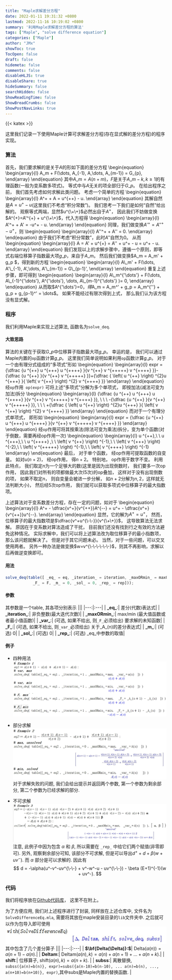 ```yaml
---
title: "Maple求解差分方程"
date: 2022-01-11 19:31:32 +0800
lastmod: 2022-11-16 10:19:02 +0800
summary: '利用Maple求解差分方程的算法'
tags: ["Maple", "solve difference equation"]
categories: ["Maple"]
author: "JMx"
showToc: true
TocOpen: false
draft: false
hidemeta: false
comments: false
disableHLJS: true 
disableShare: true
hideSummary: false
searchHidden: false
ShowReadingTime: false
ShowBreadCrumbs: false
ShowPostNavLinks: true
---
```


{{< katex >}}

这里我们记录一下使用Maple计算可求解差分方程(存在显式解的差分方程)的程序实现。

### 算法
首先，我们要求解的是关于$A$的形如下面的差分方程
\begin{equation}
\begin{array}{l}
A\_m + F(\dots, A\_{-1}, A,\dots, A\_{m-1}) = G\_{p},
\end{array}
\end{equation}
其中$A\_m = A(n+m)$，$F$是关于$A\_{m-k}, k\geq1$的有理函数(一般为变系数多项式)。 等式中与$A$无关的项全部归于$G\_{p}$。 在给出程序之前， 我们首先考虑如何求解此类问题。 考虑一个简单的方程
\begin{equation}
\begin{array}{l}
A^+ + A = u^{\+\+} - u.
\end{array}
\end{equation}
其解自然是$A=u^+ - u$(这里我们不考虑“积分常数”)。 我们思考一下我们是如何“自然”给出解的。 观察等式两端，显然$u^{\+\+}$必然出自于$A^+$， 因此我们不妨做变换$A^{+}=A'^{+} + u^{\+\+}$，代入方程得
\begin{equation}
\begin{array}{l}
A'^+ + A' = -u^+ - u.
\end{array}
\end{equation}
同理，我们做变换$A'^{+}=A''^{+} - u^{+}$，则
\begin{equation}
\begin{array}{l}
A''^+ + A'' = 0. 
\end{array}
\end{equation}
由于我们不考虑“积分常数”，此时$A''$自然为$0$。 从而
\begin{equation}
\begin{array}{l}
A = A' + u^{+} = A'' + u^+ - u = u^+ - u.
\end{array}
\end{equation}
我们发现以上的求解步骤中，遵循一个原则，即等式右端位移算子指数最大项$g\_p$，来自于$A\_m$。 然后我们做变换$A\_m = A\_m' + g\_p $，得到新的方程
\begin{equation}
\begin{array}{l}
A\_m' + F(\dots, A'\_{-1}, A',\dots, A'\_{m-1}) = G\_{p-1}',
\end{array}
\end{equation}
重复上述步骤，即可得到
\begin{equation}
\begin{array}{l}
A\_m^{'\dots'} + F(\dots, A\_{-1}^{'\dots'}, A^{'\dots'}, \dots, A\_{m-1}^{'\dots'} )= 0,
\end{array}
\end{equation}
从而取$A^{'\dots'}=0$， 得$A\_m = A\_m^' + g\_p = A\_m^{''} + g\_p + g\_{p-1}^' = \dots$。 如果不能经过有限次得到上式， 那么我们认为该方程没有显式解。

### 程序

我们利用Maple来实现上述算法, 函数名为`solve_deq`.

#### 大致思路

算法的关键在于获取$G\_p$中位移算子指数最大项$g\_p$。 幸运的是， 我们可以通过Maple内置的`op`函数计算$g\_p$。 这里我们简单说明如果利用`op`函数计算$g\_p$。 对于一个由有理分式组成的“多项式”形如
\begin{equation}
\begin{array}{l}
expr = {\dfrac {u ^{\+\+} u ^{\+\+\+} u ^{\+\+\+\+} }{v ^{\+\+} v ^{\+\+\+\+\+} v ^{\+\+\+\+} }}-{\dfrac {u ^{\+\+} }{v ^{\+\+} v ^{\+\+\+\+\+} }}+{\dfrac { \left( u ^{\+\+} \right) ^{2}u ^{\+\+\+} }{ \left( v ^{\+\+} \right) ^{2} v ^{\+\+\+\+} }} 
\end{array}
\end{equation}
经`op`作用` op(expr)` 可将上述“多项式”分解为多个单项式， 即按加法(减法可变为加法)拆分
\begin{equation}
\begin{array}{l}
{\dfrac {u ^{\+\+} u ^{\+\+\+} u ^{\+\+\+\+} }{v ^{\+\+} v ^{\+\+\+\+\+} v ^{\+\+\+\+} }}, \ \ \ -{\dfrac {u ^{\+\+} }{v ^{\+\+} v ^{\+\+\+\+\+} }}, \ \   \ +{\dfrac { \left( u ^{\+\+} \right) ^{2}u ^{\+\+\+} }{ \left( v ^{\+\+} \right) ^{2} v ^{\+\+\+\+} }} 
\end{array}
\end{equation}
而对于一个有理分式单项式， 即形如
\begin{equation}
\begin{array}{l}
expr = {\dfrac {u ^{\+\+} u ^{\+\+\+} u ^{\+\+\+\+} }{v ^{\+\+} v ^{\+\+\+\+\+} v ^{\+\+\+\+} }}
\end{array}
\end{equation}
经`op`作用可将其按乘法(除法可变为乘法)拆分，变为单个函数(对于倒数，需要再经op作用一次)
\begin{equation}
\begin{array}{l}
u ^{\+\+},\ \   u ^{\+\+\+},\ \  u ^{\+\+\+\+} ,\ \ \left( v ^{\+\+} \right) ^{-1},\ \   \left( v ^{\+\+\+} \right) ^{-2},\ \   \left( v ^{\+\+\+\+\+} \right) ^{-1},\ \   \left( v ^{\+\+\+\+} \right) ^{-1}
\end{array}
\end{equation}
最后， 对于单个函数， 经op作用可提取函数的自变量。 如对$u(n+2)$， 经op作用， 得$n+2$。 特别地， op作用于数字不变。  利用此特点， 我们取定$n$为一个足够大的数(这里是因为出现倒数时， 我们要多一次op作用， 因此我们对所有的项都做最大次(5次)的op叠加， 这样对于没有出现倒数的项， 如果不取定$n$， 则自变量会被进一步分解， 如$n+2$分解为$n, 2$，这样就无法判断大小)， 然后经5次op作用， 我们就可以获取多项式中位移算子的最大指数项。 

上述算法对于变系数差分方程，存在一定的问题，如对于
\begin{equation}
\begin{array}{l}
A^+ - \dfrac{v^+}{v^{\+\+}}A^{\-\-}  = u^+ - \dfrac{v^+}{v^{\+\+}}u^{\-\-}. 
\end{array}
\end{equation}
显然，它的解为$A^{+}=u^{+}$， 然而，位移算子的最大指数项是$\dfrac{v^+u^{\-\-}}{v^{\+\+}}$， 这导致算法无法求解。 原因在于变系数对算法造成了干扰， 目前我们还没有找到行之有效的方法避免这种情况。 实际求解中，我们可以将上述算法改为取位移算子的最小指数项， 那么该问题就解决了。 但是对于其它问题未必。 当然，对于一些问题，可以交叉使用两者。 另外一种办法是做变换$w=v^{\-\-\-\-\-\-}$，则其不再影响，求解以后再做逆变换即可。


#### 用法
```javascript
solve_deq(table([ _eq_ = eq, _iteration_ = iteration, _maxORmin_ = maxORmin, _var_ = var,
            _F_ = F, _m_ = 0, _sol_ = 0, _rep_ = rep]));
```

#### 参数
其参数是一个table, 其各项分别表示
|||
|---:|:---|
| **\_eq\_**:| 差分(代数)表达式|
| **\_iteration\_**:| 非负整数(最大迭代次数)|
| **\_maxORmin\_**:| max/min (最大值函数或者最小值函数)|
| **\_var\_**:| (可选, 如果不给出, 则`_F_`必须给出) 要求解的未知函数|
| **\_F\_**:| (可选, 如果不给出, 则`_var_`必须给出) 关于\_A\_(n)的差分表达式|
| **\_m\_**:| (可选) 0|
| **\_sol\_**:| (可选) 0|
| **\_rep\_**:| (可选) \_eq\_中参数的取值|


#### 例子
- 四种用法 ![](images/eg1.jpg)

- 部分求解 ![](images/eg2.jpg)
对于求解失败的问题, 我们会给出提示并返回两个参数, 第一个参数为剩余部分, 第二个参数为已经求解的部分.

- 不可求解 ![](images/eg3.jpg)
注意, 此例子中因为包含 $\alpha$ 和 $\beta$, 所以需要在 `_rep_` 中给它们两个赋值(非零即可). 
另外, 观察剩余部分可知, 该部分不可求解, 但是可以导出$d^+ + d + \beta (w + uv^-)$. 而 $\alpha$ 部分是可以求解的. 因此有
$$
d = -\alpha(u^-v^-uv^{\-\-} + v^-w^-u - uv^{\-\-}) - \beta (E+1)^{-1}(w + uv^-).
$$

### 代码
我们将程序放在[Github代码库](https://github.com/jiandandaoxingfu/solve-difference-equations)， 这里不在附上。

为了方便应用, 我们对上述程序进行了封装, 同样放在上述仓库中, 文件名为`SolveDifferenceEq.mla`, 需要将其放在maple安装目录的`lib`文件夹中. 之后就可以作为包导入即可使用
![](images/eg4.jpg)
其中包含了几个差分算子
|||
|---:|:---|
| **$\bf{Delta(\Delta)}:$**| $\text{Delta}(a(n)) = a(n+1) - a(n).$|
| **Deltam**:| $\text{Deltam}(a(n), k)=a(n) + a(n+1) + \dots + a(n+k).$|
| **shift**:| 位移算子, $\text{shift}(a(n), k)=a(n+k)$. |
| **subss**:| 离散替换, `subss({a(n)=b(n)}, expr)=subs({a(n-10)=b(n-10), ... a(n)=b(n), ..., a(n+10)=b(n+10)}, expr)`,其中subs是Maple内置的替换函数. |